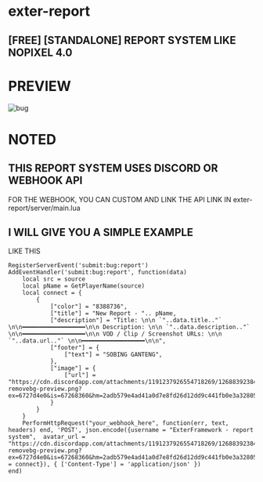 # exter-report
## [FREE] [STANDALONE] REPORT SYSTEM LIKE NOPIXEL 4.0

# PREVIEW
![bug](https://github.com/user-attachments/assets/42ecb6e1-36ea-4ed4-a2e2-ce87f6a8ca64)

# NOTED

## THIS REPORT SYSTEM USES DISCORD OR WEBHOOK API

FOR THE WEBHOOK, YOU CAN CUSTOM AND LINK THE API LINK IN exter-report/server/main.lua

## I WILL GIVE YOU A SIMPLE EXAMPLE

LIKE THIS

```
RegisterServerEvent('submit:bug:report')
AddEventHandler('submit:bug:report', function(data)
    local src = source
    local pName = GetPlayerName(source)
    local connect = {
        {
            ["color"] = "8388736",
            ["title"] = "New Report - ".. pName,
            ["description"] = "Title: \n\n `"..data.title.."` \n\n━━━━━━━━━━━━━━━━━━\n\n Description: \n\n `"..data.description.."` \n\n━━━━━━━━━━━━━━━━━━\n\n VOD / Clip / Screenshot URLs: \n\n `"..data.url.."` \n\n━━━━━━━━━━━━━━━━━━\n\n",
	        ["footer"] = {
                ["text"] = "SOBING GANTENG",
            },
            ["image"] = {
                ["url"] = "https://cdn.discordapp.com/attachments/1191237926554718269/1268839238481219614/Orange_Minimalist_Initial_Letter_E_Logo_1-removebg-preview.png?ex=6727d4e0&is=67268360&hm=2adb579e4ad41a0d7e8fd26d12dd9c441fb0e3a32805b4329b34b53eda45765b&"
            }
        }
    }
    PerformHttpRequest("your_webhook_here", function(err, text, headers) end, 'POST', json.encode({username = "ExterFramework - report system",  avatar_url = "https://cdn.discordapp.com/attachments/1191237926554718269/1268839238481219614/Orange_Minimalist_Initial_Letter_E_Logo_1-removebg-preview.png?ex=6727d4e0&is=67268360&hm=2adb579e4ad41a0d7e8fd26d12dd9c441fb0e3a32805b4329b34b53eda45765b&",embeds = connect}), { ['Content-Type'] = 'application/json' })
end)
